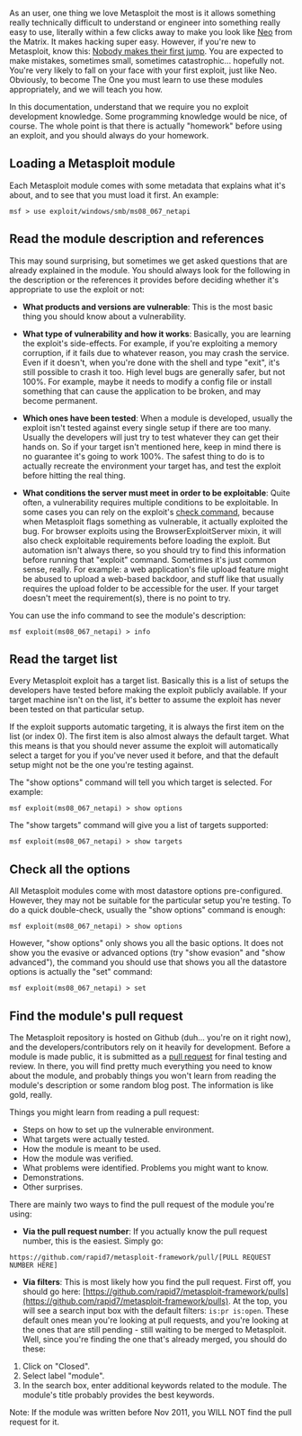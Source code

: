 As an user, one thing we love Metasploit the most is it allows something really technically difficult to understand or engineer into something really easy to use, literally within a few clicks away to make you look like [Neo](http://en.wikipedia.org/wiki/Neo_(The_Matrix)) from the Matrix. It makes hacking super easy. However, if you're new to Metasploit, know this: [Nobody makes their first jump](https://www.youtube.com/watch?v=3vlzKaH4mpw). You are expected to make mistakes, sometimes small, sometimes catastrophic... hopefully not. You're very likely to fall on your face with your first exploit, just like Neo. Obviously, to become The One you must learn to use these modules appropriately, and we will teach you how.

In this documentation, understand that we require you no exploit development knowledge. Some programming knowledge would be nice, of course. The whole point is that there is actually "homework" before using an exploit, and you should always do your homework.

## Loading a Metasploit module

Each Metasploit module comes with some metadata that explains what it's about, and to see that you must load it first. An example:

```
msf > use exploit/windows/smb/ms08_067_netapi
```

## Read the module description and references

This may sound surprising, but sometimes we get asked questions that are already explained in the module. You should always look for the following in the description or the references it provides before deciding whether it's appropriate to use the exploit or not:

* **What products and versions are vulnerable**: This is the most basic thing you should know about a vulnerability.

* **What type of vulnerability and how it works**: Basically, you are learning the exploit's side-effects. For example, if you're exploiting a memory corruption, if it fails due to whatever reason, you may crash the service. Even if it doesn't, when you're done with the shell and type "exit", it's still possible to crash it too. High level bugs are generally safer, but not 100%. For example, maybe it needs to modify a config file or install something that can cause the application to be broken, and may become permanent.

* **Which ones have been tested**: When a module is developed, usually the exploit isn't tested against every single setup if there are too many. Usually the developers will just try to test whatever they can get their hands on. So if your target isn't mentioned here, keep in mind there is no guarantee it's going to work 100%. The safest thing to do is to actually recreate the environment your target has, and test the exploit before hitting the real thing.

* **What conditions the server must meet in order to be exploitable**: Quite often, a vulnerability requires multiple conditions to be exploitable. In some cases you can rely on the exploit's [check command](https://github.com/rapid7/metasploit-framework/wiki/How-to-write-a-check%28%29-method), because when Metasploit flags something as vulnerable, it actually exploited the bug. For browser exploits using the BrowserExploitServer mixin, it will also check exploitable requirements before loading the exploit. But automation isn't always there, so you should try to find this information before running that "exploit" command. Sometimes it's just common sense, really. For example: a web application's file upload feature might be abused to upload a web-based backdoor, and stuff like that usually requires the upload folder to be accessible for the user. If your target doesn't meet the requirement(s), there is no point to try.

You can use the info command to see the module's description:

```
msf exploit(ms08_067_netapi) > info
```

## Read the target list

Every Metasploit exploit has a target list. Basically this is a list of setups the developers have tested before making the exploit publicly available. If your target machine isn't on the list, it's better to assume the exploit has never been tested on that particular setup.

If the exploit supports automatic targeting, it is always the first item on the list (or index 0). The first item is also almost always the default target. What this means is that you should never assume the exploit will automatically select a target for you if you've never used it before, and that the default setup might not be the one you're testing against.

The "show options" command will tell you which target is selected. For example:

```
msf exploit(ms08_067_netapi) > show options
```

The "show targets" command will give you a list of targets supported:

```
msf exploit(ms08_067_netapi) > show targets
```

## Check all the options

All Metasploit modules come with most datastore options pre-configured. However, they may not be suitable for the particular setup you're testing. To do a quick double-check, usually the "show options" command is enough:

```
msf exploit(ms08_067_netapi) > show options
```

However, "show options" only shows you all the basic options. It does not show you the evasive or advanced options (try "show evasion" and "show advanced"), the command you should use that shows you all the datastore options is actually the "set" command:

```
msf exploit(ms08_067_netapi) > set
```

## Find the module's pull request

The Metasploit repository is hosted on Github (duh... you're on it right now), and the developers/contributors rely on it heavily for development. Before a module is made public, it is submitted as a [pull request](https://help.github.com/articles/using-pull-requests/) for final testing and review. In there, you will find pretty much everything you need to know about the module, and probably things you won't learn from reading the module's description or some random blog post. The information is like gold, really.

Things you might learn from reading a pull request:

* Steps on how to set up the vulnerable environment.
* What targets were actually tested.
* How the module is meant to be used.
* How the module was verified.
* What problems were identified. Problems you might want to know.
* Demonstrations.
* Other surprises.

There are mainly two ways to find the pull request of the module you're using:

* **Via the pull request number**: If you actually know the pull request number, this is the easiest. Simply go:

```
https://github.com/rapid7/metasploit-framework/pull/[PULL REQUEST NUMBER HERE]
```

* **Via filters**: This is most likely how you find the pull request. First off, you should go here: [https://github.com/rapid7/metasploit-framework/pulls](https://github.com/rapid7/metasploit-framework/pulls). At the top, you will see a search input box with the default filters: ```is:pr is:open```. These default ones mean you're looking at pull requests, and you're looking at the ones that are still pending - still waiting to be merged to Metasploit. Well, since you're finding the one that's already merged, you should do these:

1. Click on "Closed".
2. Select label "module".
3. In the search box, enter additional keywords related to the module. The module's title probably provides the best keywords.

Note: If the module was written before Nov 2011, you WILL NOT find the pull request for it.